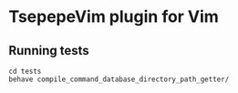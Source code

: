 # TsepepeVim plugin for Vim

## Running tests

```
cd tests
behave compile_command_database_directory_path_getter/
```

